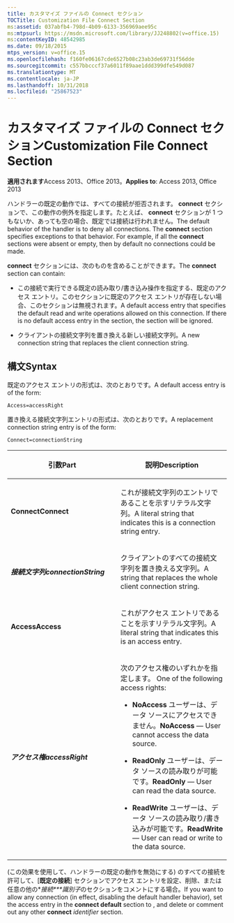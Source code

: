 ```yaml
---
title: カスタマイズ ファイルの Connect セクション
TOCTitle: Customization File Connect Section
ms:assetid: 037abfb4-798d-4b09-6133-356969aee95c
ms:mtpsurl: https://msdn.microsoft.com/library/JJ248802(v=office.15)
ms:contentKeyID: 48542985
ms.date: 09/18/2015
mtps_version: v=office.15
ms.openlocfilehash: f160fe06167cde6527b08c23ab3de69731f56dde
ms.sourcegitcommit: c557bbcccf37a6011f89aae1ddd399dfe549d087
ms.translationtype: MT
ms.contentlocale: ja-JP
ms.lasthandoff: 10/31/2018
ms.locfileid: "25867523"
---
```

# <a name="customization-file-connect-section"></a><span data-ttu-id="a7419-102">カスタマイズ ファイルの Connect セクション</span><span class="sxs-lookup"><span data-stu-id="a7419-102">Customization File Connect Section</span></span>

<span data-ttu-id="a7419-103">**適用されます**Access 2013、Office 2013。</span><span class="sxs-lookup"><span data-stu-id="a7419-103">**Applies to**: Access 2013, Office 2013</span></span>

<span data-ttu-id="a7419-p101">ハンドラーの既定の動作では、すべての接続が拒否されます。 **connect** セクションで、この動作の例外を指定します。たとえば、 **connect** セクションが 1 つもないか、あっても空の場合、既定では接続は行われません。</span><span class="sxs-lookup"><span data-stu-id="a7419-p101">The default behavior of the handler is to deny all connections. The **connect** section specifies exceptions to that behavior. For example, if all the **connect** sections were absent or empty, then by default no connections could be made.</span></span>

<span data-ttu-id="a7419-107">**connect** セクションには、次のものを含めることができます。</span><span class="sxs-lookup"><span data-stu-id="a7419-107">The **connect** section can contain:</span></span>

- <span data-ttu-id="a7419-p102">この接続で実行できる既定の読み取り/書き込み操作を指定する、既定のアクセス エントリ。このセクションに既定のアクセス エントリが存在しない場合、このセクションは無視されます。</span><span class="sxs-lookup"><span data-stu-id="a7419-p102">A default access entry that specifies the default read and write operations allowed on this connection. If there is no default access entry in the section, the section will be ignored.</span></span>

- <span data-ttu-id="a7419-110">クライアントの接続文字列を置き換える新しい接続文字列。</span><span class="sxs-lookup"><span data-stu-id="a7419-110">A new connection string that replaces the client connection string.</span></span>

## <a name="syntax"></a><span data-ttu-id="a7419-111">構文</span><span class="sxs-lookup"><span data-stu-id="a7419-111">Syntax</span></span>

<span data-ttu-id="a7419-112">既定のアクセス エントリの形式は、次のとおりです。</span><span class="sxs-lookup"><span data-stu-id="a7419-112">A default access entry is of the form:</span></span>

`Access=accessRight`

<span data-ttu-id="a7419-113">置き換える接続文字列エントリの形式は、次のとおりです。</span><span class="sxs-lookup"><span data-stu-id="a7419-113">A replacement connection string entry is of the form:</span></span>

`Connect=connectionString`

<table>
<colgroup>
<col style="width: 50%" />
<col style="width: 50%" />
</colgroup>
<thead>
<tr class="header">
<th><p><span data-ttu-id="a7419-114">引数</span><span class="sxs-lookup"><span data-stu-id="a7419-114">Part</span></span></p></th>
<th><p><span data-ttu-id="a7419-115">説明</span><span class="sxs-lookup"><span data-stu-id="a7419-115">Description</span></span></p></th>
</tr>
</thead>
<tbody>
<tr class="odd">
<td><p><span data-ttu-id="a7419-116"><strong>Connect</strong></span><span class="sxs-lookup"><span data-stu-id="a7419-116"><strong>Connect</strong></span></span></p></td>
<td><p><span data-ttu-id="a7419-117">これが接続文字列のエントリであることを示すリテラル文字列。</span><span class="sxs-lookup"><span data-stu-id="a7419-117">A literal string that indicates this is a connection string entry.</span></span></p></td>
</tr>
<tr class="even">
<td><p><span data-ttu-id="a7419-118"><strong><em>接続文字列</em></strong></span><span class="sxs-lookup"><span data-stu-id="a7419-118"><strong><em>connectionString</em></strong></span></span></p></td>
<td><p><span data-ttu-id="a7419-119">クライアントのすべての接続文字列を置き換える文字列。</span><span class="sxs-lookup"><span data-stu-id="a7419-119">A string that replaces the whole client connection string.</span></span></p></td>
</tr>
<tr class="odd">
<td><p><span data-ttu-id="a7419-120"><strong>Access</strong></span><span class="sxs-lookup"><span data-stu-id="a7419-120"><strong>Access</strong></span></span></p></td>
<td><p><span data-ttu-id="a7419-121">これがアクセス エントリであることを示すリテラル文字列。</span><span class="sxs-lookup"><span data-stu-id="a7419-121">A literal string that indicates this is an access entry.</span></span></p></td>
</tr>
<tr class="even">
<td><p><span data-ttu-id="a7419-122"><strong><em>アクセス権</em></strong></span><span class="sxs-lookup"><span data-stu-id="a7419-122"><strong><em>accessRight</em></strong></span></span></p></td>
<td><p><span data-ttu-id="a7419-123">次のアクセス権のいずれかを指定します。
</span><span class="sxs-lookup"><span data-stu-id="a7419-123">One of the following access rights:</span></span></p>
<p></p>
<ul>
<li><p><span data-ttu-id="a7419-124"><strong>NoAccess</strong> ユーザーは、データ ソースにアクセスできません。</span><span class="sxs-lookup"><span data-stu-id="a7419-124"><strong>NoAccess</strong> — User cannot access the data source.</span></span></p></li>
<li><p><span data-ttu-id="a7419-125"><strong>ReadOnly</strong> ユーザーは、データ ソースの読み取りが可能です。</span><span class="sxs-lookup"><span data-stu-id="a7419-125"><strong>ReadOnly</strong> — User can read the data source.</span></span></p></li>
<li><p><span data-ttu-id="a7419-126"><strong>ReadWrite</strong> ユーザーは、データ ソースの読み取り/書き込みが可能です。</span><span class="sxs-lookup"><span data-stu-id="a7419-126"><strong>ReadWrite</strong> — User can read or write to the data source.</span></span></p></li>
</ul>
<p></p></td>
</tr>
</tbody>
</table>


<span data-ttu-id="a7419-127">(この効果を使用して、ハンドラーの既定の動作を無効にする) のすべての接続を許可して、[**既定の接続**] セクションでアクセス エントリを設定、削除、または任意の他の\**接続\*\*\*識別子*のセクションをコメントにする場合。</span><span class="sxs-lookup"><span data-stu-id="a7419-127">If you want to allow any connection (in effect, disabling the default handler behavior), set the access entry in the **connect default** section to , and delete or comment out any other **connect** *identifier* section.</span></span>

